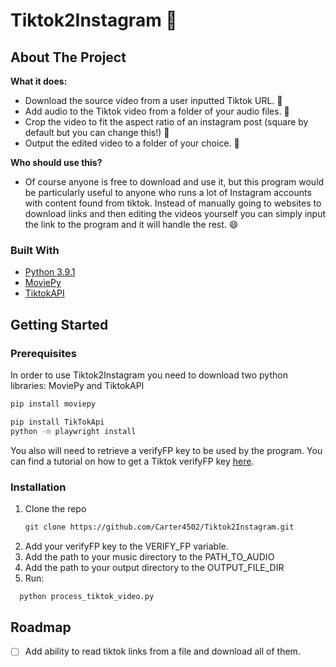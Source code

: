 # Tiktok2Instagram 📸
## About The Project

<b> What it does: </b>
* Download the source video from a user inputted Tiktok URL. 📙
* Add audio to the Tiktok video from a folder of your audio files. 🎵
* Crop the video to fit the aspect ratio of an instagram post (square by default but you can change this!) 📐
* Output the edited video to a folder of your choice. 📩

<b> Who should use this? </b>
* Of course anyone is free to download and use it, but this program would be particularly useful to anyone who runs a lot of Instagram accounts with content found from tiktok. Instead of manually going to websites to download links and then editing the videos yourself you can simply input the link to the program and it will handle the rest. 😄

### Built With

* [Python 3.9.1](https://www.python.org/)
* [MoviePy](https://zulko.github.io/moviepy/)
* [TiktokAPI](https://github.com/davidteather/TikTok-Api)

<p align="right">

## Getting Started

### Prerequisites

In order to use Tiktok2Instagram you need to download two python libraries: MoviePy and TiktokAPI
  ```sh
  pip install moviepy
  ```
   ```sh
  pip install TikTokApi
  python -m playwright install
  ```
 You also will need to retrieve a verifyFP key to be used by the program. You can find a tutorial on how to get a Tiktok verifyFP key [here](https://medium.com/analytics-vidhya/download-tiktoks-with-python-dcbd79a5237f).
### Installation

1. Clone the repo
   ```sh
   git clone https://github.com/Carter4502/Tiktok2Instagram.git
   ```
2. Add your verifyFP key to the VERIFY_FP variable.
3. Add the path to your music directory to the PATH_TO_AUDIO
4. Add the path to your output directory to the OUTPUT_FILE_DIR
5. Run:
```sh
  python process_tiktok_video.py
  ```
## Roadmap

- [ ] Add ability to read tiktok links from a file and download all of them.

